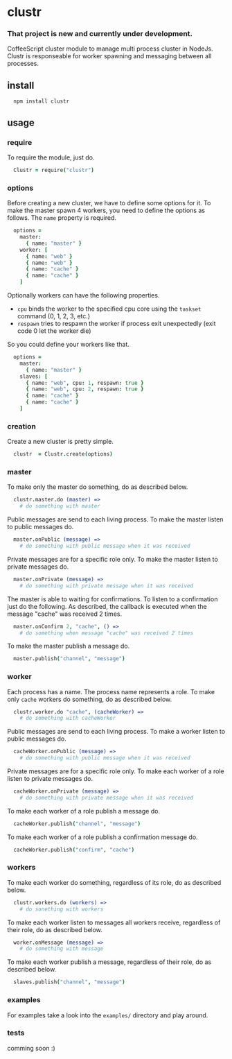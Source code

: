 # clustr

### That project is new and currently under development.

CoffeeScript cluster module to manage multi process cluster in NodeJs. Clustr is
responseable for worker spawning and messaging between all processes.

## install

```
  npm install clustr
```

## usage

### require

To require the module, just do.

```coffeescript
  Clustr = require("clustr")
```

### options

Before creating a new cluster, we have to define some options for it. To make
the master spawn 4 workers, you need to define the options as follows. The
`name` property is required.

```coffeescript
  options =
    master:
      { name: "master" }
    worker: [
      { name: "web" }
      { name: "web" }
      { name: "cache" }
      { name: "cache" }
    ]
```

Optionally workers can have the following properties.

  - `cpu` binds the worker to the specified cpu core using the `taskset` command (0, 1, 2, 3, etc.)
  - `respawn` tries to respawn the worker if process exit unexpectedly (exit code 0 let the worker die)

So you could define your workers like that.

```coffeescript
  options =
    master:
      { name: "master" }
    slaves: [
      { name: "web", cpu: 1, respawn: true }
      { name: "web", cpu: 2, respawn: true }
      { name: "cache" }
      { name: "cache" }
    ]
```

### creation

Create a new cluster is pretty simple.

```coffeescript
  clustr  = Clustr.create(options)
```

### master

To make only the master do something, do as described below.

```coffeescript
  clustr.master.do (master) =>
    # do something with master
```

Public messages are send to each living process. To make the master listen to
public messages do.

```coffeescript
  master.onPublic (message) =>
    # do something with public message when it was received
```

Private messages are for a specific role only. To make the master listen to
private messages do.

```coffeescript
  master.onPrivate (message) =>
    # do something with private message when it was received
```

The master is able to waiting for confirmations. To listen to a confirmation
just do the following. As described, the callback is executed when the message
"cache" was received 2 times.

```coffeescript
  master.onConfirm 2, "cache", () =>
    # do something when message "cache" was received 2 times
```

To make the master publish a message do.

```coffeescript
  master.publish("channel", "message")
```

### worker

Each process has a name. The process name represents a role. To make only
`cache` workers do something, do as described below.

```coffeescript
  clustr.worker.do "cache", (cacheWorker) =>
    # do something with cacheWorker
```

Public messages are send to each living process. To make a worker listen to
public messages do.

```coffeescript
  cacheWorker.onPublic (message) =>
    # do something with public message when it was received
```

Private messages are for a specific role only. To make each worker of a role
listen to private messages do.

```coffeescript
  cacheWorker.onPrivate (message) =>
    # do something with private message when it was received
```

To make each worker of a role publish a message do.

```coffeescript
  cacheWorker.publish("channel", "message")
```

To make each worker of a role publish a confirmation message do.

```coffeescript
  cacheWorker.publish("confirm", "cache")
```

### workers

To make each worker do something, regardless of its role, do as described below.

```coffeescript
  clustr.workers.do (workers) =>
    # do sonething with workers
```

To make each worker listen to messages all workers receive, regardless of their
role, do as described below.

```coffeescript
  worker.onMessage (message) =>
    # do something with message
```

To make each worker publish a message, regardless of their role, do as described
below.

```coffeescript
  slaves.publish("channel", "message")
```

### examples

For examples take a look into the `examples/` directory and play around.

### tests

comming soon :)
